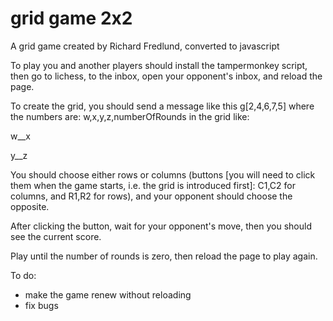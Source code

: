 # grid game 2x2
 A grid game created by Richard Fredlund, converted to javascript

To play you and another players should install the tampermonkey script, then go to lichess, to the inbox, open your opponent's inbox, and reload the page.

To create the grid, you should send a message like this
g[2,4,6,7,5]
where the numbers are: w,x,y,z,numberOfRounds
in the grid like:

w__x

y__z

You should choose either rows or columns (buttons [you will need to click them when the game starts, i.e. the grid is introduced first]: C1,C2 for columns, and R1,R2 for rows), and your opponent should choose the opposite.

After clicking the button, wait for your opponent's move, then you should see the current score.

Play until the number of rounds is zero, then reload the page to play again.

To do: 
- make the game renew without reloading
- fix bugs


